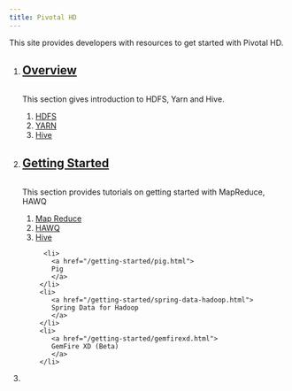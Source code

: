 ```yaml
---
title: Pivotal HD
---
```


This site provides developers with resources to get started with Pivotal HD. 

<ol class="class-list">
  <li>
    <a class="title" href="/introduction/overview.html">
      <h2>Overview</h2>
      <span></span>
    </a>
    <img src="images/elephant_rgb_sq.png" alt="">
    <p class="description">
      This section gives introduction to HDFS, Yarn and Hive.
    </p>
     <ol class="lesson-list">
       <li>
          <a href="/introduction/hdfs.html">
          HDFS      
         </a>
      </li>
      <li>
        <a href="/introduction/yarn.html">
        YARN
        </a>
     </li>
     <li>
        <a href="/introduction/hive.html">
        Hive
        </a>
     </li>
     </ol>  </li>
  <li>
    <a class="title" href="/getting-started-overview.html">
      <h2>Getting Started</h2>
      <span></span>
    </a>
    <img src="images/elephant_rgb_sq.png" alt="">
    <p class="description">
      This section provides tutorials on getting started with MapReduce, HAWQ 
    </p>
    <ol class="lesson-list">
       <li>
          <a href="/getting-started/map-reduce-java.html">
          Map Reduce       
         </a>
      </li>
      <li>
        <a href="/getting-started/hawq.html">
        HAWQ
        </a>
     </li>
     <li>
        <a href="/getting-started/Hive.html">
        Hive
        </a>
     </li>

      <li>
        <a href="/getting-started/pig.html">
        Pig
        </a>
     </li>
     <li>
        <a href="/getting-started/spring-data-hadoop.html">
        Spring Data for Hadoop
        </a>
     </li>
     <li>
        <a href="/getting-started/gemfirexd.html">
        GemFire XD (Beta)
        </a>
     </li>
  </ol>
  </li>
 <li></li>
</ol>
